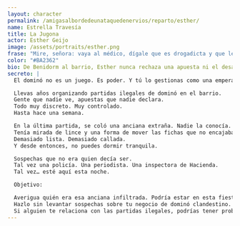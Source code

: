 ```yaml
---
layout: character
permalink: /amigasalbordedeunataquedenervios/reparto/esther/
name: Estrella Travesía
title: La Jugona
actor: Esther Geijo
image: /assets/portraits/esther.png
frase: "Mire, señora: vaya al médico, dígale que es drogadicta y que le extienda una receta."
color: "#BA2362"
bio: De Benidorm al barrio, Esther nunca rechaza una apuesta ni el desafío de un enigma inesperado. Sabe usar cartas y miradas con la misma destreza, y le encanta encontrar la jugada inesperada mientras otros se distraen con las reglas del juego. Entre Natita y ella quedan cuentas pendientes pero no se sabe claro quién le debe a quién.
secreto: |
  El dominó no es un juego. Es poder. Y tú lo gestionas como una emperatriz de Lavapiés.

  Llevas años organizando partidas ilegales de dominó en el barrio.
  Gente que nadie ve, apuestas que nadie declara.
  Todo muy discreto. Muy controlado.
  Hasta hace una semana.

  En la última partida, se coló una anciana extraña. Nadie la conocía. Nadie sabía quién la había invitado.
  Tenía mirada de lince y una forma de mover las fichas que no encajaba.
  Demasiado lista. Demasiado callada.
  Y desde entonces, no puedes dormir tranquila.

  Sospechas que no era quien decía ser.
  Tal vez una policía. Una periodista. Una inspectora de Hacienda.
  Tal vez… esté aquí esta noche.

  Objetivo:

  Averigua quién era esa anciana infiltrada. Podría estar en esta fiesta, disfrazada o sin disimulo.
  Hazlo sin levantar sospechas sobre tu negocio de dominó clandestino.
  Si alguien te relaciona con las partidas ilegales, podrías tener problemas muy serios.
---
```

